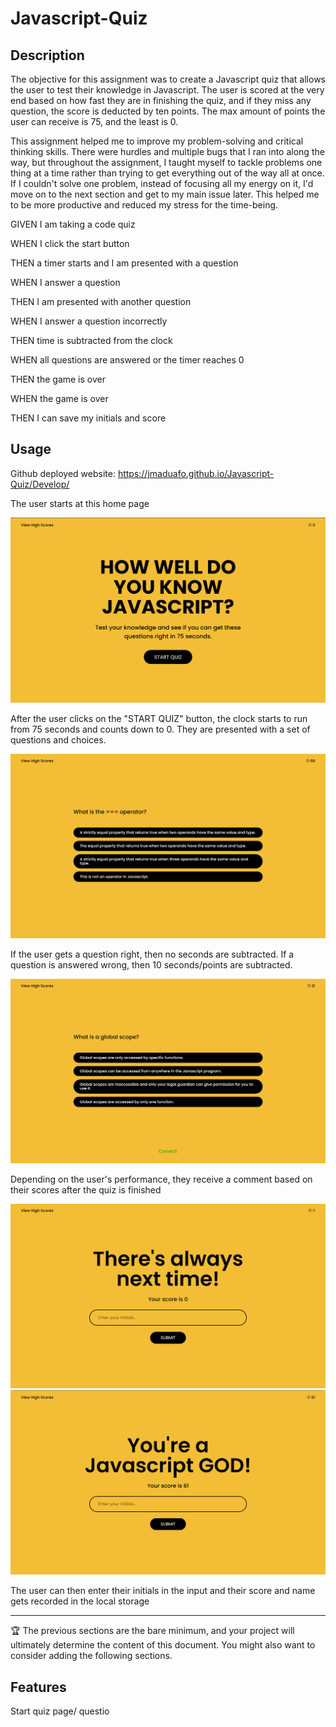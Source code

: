 # Javascript-Quiz

## Description

The objective for this assignment was to create a Javascript quiz that allows the user to test their knowledge in Javascript. The user is scored at the very end based on how fast they are in finishing the quiz, and if they miss any question, the score is deducted by ten points. The max amount of points the user can receive is 75, and the least is 0.

This assignment helped me to improve my problem-solving and critical thinking skills. There were hurdles and multiple bugs that I ran into along the way, but throughout the assignment, I taught myself to tackle problems one thing at a time rather than trying to get everything out of the way all at once. If I couldn't solve one problem, instead of focusing all my energy on it, I'd move on to the next section and get to my main issue later. This helped me to be more productive and reduced my stress for the time-being.

GIVEN I am taking a code quiz

WHEN I click the start button

THEN a timer starts and I am presented with a question

WHEN I answer a question

THEN I am presented with another question

WHEN I answer a question incorrectly

THEN time is subtracted from the clock

WHEN all questions are answered or the timer reaches 0

THEN the game is over

WHEN the game is over

THEN I can save my initials and score


## Usage

Github deployed website: 
https://jmaduafo.github.io/Javascript-Quiz/Develop/



The user starts at this home page

![alt text](Develop/assets/javascript-quiz1.png)

After the user clicks on the "START QUIZ" button, the clock starts to run from 75 seconds
and counts down to 0. They are presented with a set of questions and choices.

![alt text](Develop/assets/javascript-quiz2.png)

If the user gets a question right, then no seconds are subtracted. If a question is answered 
wrong, then 10 seconds/points are subtracted.

![alt text](Develop/assets/javascript-quiz3.png)

Depending on the user's performance, they receive a comment based on their scores
after the quiz is finished

![alt text](Develop/assets/javascript-quiz4.png)
![alt text](Develop/assets/javascript-quiz7.png)

The user can then enter their initials in the input and their score and name gets recorded in
the local storage




---

🏆 The previous sections are the bare minimum, and your project will ultimately determine the content of this document. You might also want to consider adding the following sections.

## Features

Start quiz page/ questio
